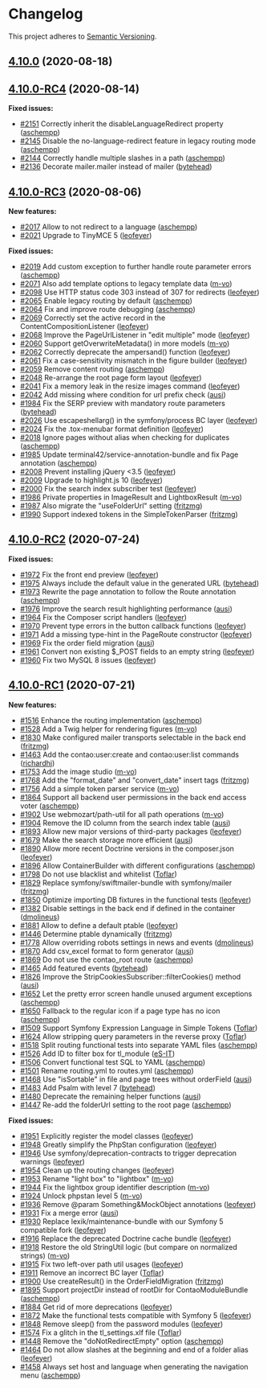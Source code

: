 # Changelog

This project adheres to [Semantic Versioning].

## [4.10.0] (2020-08-18)

## [4.10.0-RC4] (2020-08-14)

**Fixed issues:**

- [#2151] Correctly inherit the disableLanguageRedirect property ([aschempp])
- [#2145] Disable the no-language-redirect feature in legacy routing mode ([aschempp])
- [#2144] Correctly handle multiple slashes in a path ([aschempp])
- [#2136] Decorate mailer.mailer instead of mailer ([bytehead])

## [4.10.0-RC3] (2020-08-06)

**New features:**

- [#2017] Allow to not redirect to a language ([aschempp])
- [#2021] Upgrade to TinyMCE 5 ([leofeyer])

**Fixed issues:**

- [#2019] Add custom exception to further handle route parameter errors ([aschempp])
- [#2071] Also add template options to legacy template data ([m-vo])
- [#2098] Use HTTP status code 303 instead of 307 for redirects ([leofeyer])
- [#2065] Enable legacy routing by default ([aschempp])
- [#2064] Fix and improve route debugging ([aschempp])
- [#2069] Correctly set the active record in the ContentCompositionListener ([leofeyer])
- [#2068] Improve the PageUrlListener in "edit multiple" mode ([leofeyer])
- [#2060] Support getOverwriteMetadata() in more models ([m-vo])
- [#2062] Correctly deprecate the ampersand() function ([leofeyer])
- [#2061] Fix a case-sensitivity mismatch in the figure builder ([leofeyer])
- [#2059] Remove content routing ([aschempp])
- [#2048] Re-arrange the root page form layout ([leofeyer])
- [#2041] Fix a memory leak in the resize images command ([leofeyer])
- [#2042] Add missing where condition for url prefix check ([ausi])
- [#1984] Fix the SERP preview with mandatory route parameters ([bytehead])
- [#2026] Use escapeshellarg() in the symfony/process BC layer ([leofeyer])
- [#2024] Fix the .tox-menubar format definition ([leofeyer])
- [#2018] Ignore pages without alias when checking for duplicates ([aschempp])
- [#1985] Update terminal42/service-annotation-bundle and fix Page annotation ([aschempp])
- [#2008] Prevent installing jQuery <3.5 ([leofeyer])
- [#2009] Upgrade to highlight.js 10 ([leofeyer])
- [#2000] Fix the search index subscriber test ([leofeyer])
- [#1986] Private properties in ImageResult and LightboxResult ([m-vo])
- [#1987] Also migrate the "useFolderUrl" setting ([fritzmg])
- [#1990] Support indexed tokens in the SimpleTokenParser ([fritzmg])

## [4.10.0-RC2] (2020-07-24)

**Fixed issues:**

- [#1972] Fix the front end preview ([leofeyer])
- [#1975] Always include the default value in the generated URL ([bytehead])
- [#1973] Rewrite the page annotation to follow the Route annotation ([aschempp])
- [#1976] Improve the search result highlighting performance ([ausi])
- [#1964] Fix the Composer script handlers ([leofeyer])
- [#1970] Prevent type errors in the button callback functions ([leofeyer])
- [#1971] Add a missing type-hint in the PageRoute constructor ([leofeyer])
- [#1969] Fix the order field migration ([ausi])
- [#1961] Convert non existing $_POST fields to an empty string ([leofeyer])
- [#1960] Fix two MySQL 8 issues ([leofeyer])

## [4.10.0-RC1] (2020-07-21)

**New features:**

- [#1516] Enhance the routing implementation ([aschempp])
- [#1528] Add a Twig helper for rendering figures ([m-vo])
- [#1830] Make configured mailer transports selectable in the back end ([fritzmg])
- [#1463] Add the contao:user:create and contao:user:list commands ([richardhj])
- [#1753] Add the image studio ([m-vo])
- [#1768] Add the "format_date" and "convert_date" insert tags ([fritzmg])
- [#1756] Add a simple token parser service ([m-vo])
- [#1864] Support all backend user permissions in the back end access voter ([aschempp])
- [#1902] Use webmozart/path-util for all path operations ([m-vo])
- [#1904] Remove the ID column from the search index table ([ausi])
- [#1893] Allow new major versions of third-party packages ([leofeyer])
- [#1679] Make the search storage more efficient ([ausi])
- [#1890] Allow more recent Doctrine versions in the composer.json ([leofeyer])
- [#1896] Allow ContainerBuilder with different configurations ([aschempp])
- [#1798] Do not use blacklist and whitelist ([Toflar])
- [#1829] Replace symfony/swiftmailer-bundle with symfony/mailer ([fritzmg])
- [#1850] Optimize importing DB fixtures in the functional tests ([leofeyer])
- [#1382] Disable settings in the back end if defined in the container ([dmolineus])
- [#1881] Allow to define a default ptable ([leofeyer])
- [#1446] Determine ptable dynamically ([fritzmg])
- [#1778] Allow overriding robots settings in news and events ([dmolineus])
- [#1870] Add csv_excel format to form generator ([ausi])
- [#1869] Do not use the contao_root route ([aschempp])
- [#1465] Add featured events ([bytehead])
- [#1826] Improve the StripCookiesSubscriber::filterCookies() method ([ausi])
- [#1652] Let the pretty error screen handle unused argument exceptions ([aschempp])
- [#1650] Fallback to the regular icon if a page type has no icon ([aschempp])
- [#1509] Support Symfony Expression Language in Simple Tokens ([Toflar])
- [#1624] Allow stripping query parameters in the reverse proxy ([Toflar])
- [#1518] Split routing functional tests into separate YAML files ([aschempp])
- [#1526] Add ID to filter box for tl_module ([eS-IT])
- [#1506] Convert functional test SQL to YAML ([aschempp])
- [#1501] Rename routing.yml to routes.yml ([aschempp])
- [#1468] Use "isSortable" in file and page trees without orderField ([ausi])
- [#1483] Add Psalm with level 7 ([bytehead])
- [#1480] Deprecate the remaining helper functions ([ausi])
- [#1447] Re-add the folderUrl setting to the root page ([aschempp])

**Fixed issues:**

- [#1951] Explicitly register the model classes ([leofeyer])
- [#1948] Greatly simplify the PhpStan configuration ([leofeyer])
- [#1946] Use symfony/deprecation-contracts to trigger deprecation warnings ([leofeyer])
- [#1954] Clean up the routing changes ([leofeyer])
- [#1953] Rename "light box" to "lightbox" ([m-vo])
- [#1944] Fix the lightbox group identifier description ([m-vo])
- [#1924] Unlock phpstan level 5 ([m-vo])
- [#1936] Remove @param Something&MockObject annotations ([leofeyer])
- [#1931] Fix a merge error ([ausi])
- [#1930] Replace lexik/maintenance-bundle with our Symfony 5 compatible fork ([leofeyer])
- [#1916] Replace the deprecated Doctrine cache bundle ([leofeyer])
- [#1918] Restore the old StringUtil logic (but compare on normalized strings) ([m-vo])
- [#1915] Fix two left-over path util usages ([leofeyer])
- [#1911] Remove an incorrect BC layer ([Toflar])
- [#1900] Use createResult() in the OrderFieldMigration ([fritzmg])
- [#1895] Support projectDir instead of rootDir for ContaoModuleBundle ([aschempp])
- [#1884] Get rid of more deprecations ([leofeyer])
- [#1872] Make the functional tests compatible with Symfony 5 ([leofeyer])
- [#1848] Remove sleep() from the password modules ([leofeyer])
- [#1574] Fix a glitch in the tl_settings.xlf file ([Toflar])
- [#1448] Remove the "doNotRedirectEmpty" option ([aschempp])
- [#1464] Do not allow slashes at the beginning and end of a folder alias ([leofeyer])
- [#1458] Always set host and language when generating the navigation menu ([aschempp])

[Semantic Versioning]: https://semver.org/spec/v2.0.0.html
[4.10.0]: https://github.com/contao/contao/releases/tag/4.10.0
[4.10.0-RC4]: https://github.com/contao/contao/releases/tag/4.10.0-RC4
[4.10.0-RC3]: https://github.com/contao/contao/releases/tag/4.10.0-RC3
[4.10.0-RC2]: https://github.com/contao/contao/releases/tag/4.10.0-RC2
[4.10.0-RC1]: https://github.com/contao/contao/releases/tag/4.10.0-RC1
[aschempp]: https://github.com/aschempp
[ausi]: https://github.com/ausi
[bytehead]: https://github.com/bytehead
[dmolineus]: https://github.com/dmolineus
[eS-IT]: https://github.com/eS-IT
[fritzmg]: https://github.com/fritzmg
[leofeyer]: https://github.com/leofeyer
[m-vo]: https://github.com/m-vo
[richardhj]: https://github.com/richardhj
[Toflar]: https://github.com/Toflar
[#2151]: https://github.com/contao/contao/pull/2151
[#2145]: https://github.com/contao/contao/pull/2145
[#2144]: https://github.com/contao/contao/pull/2144
[#2136]: https://github.com/contao/contao/pull/2136
[#2017]: https://github.com/contao/contao/pull/2017
[#2021]: https://github.com/contao/contao/pull/2021
[#2019]: https://github.com/contao/contao/pull/2019
[#2071]: https://github.com/contao/contao/pull/2071
[#2098]: https://github.com/contao/contao/pull/2098
[#2065]: https://github.com/contao/contao/pull/2065
[#2064]: https://github.com/contao/contao/pull/2064
[#2069]: https://github.com/contao/contao/pull/2069
[#2068]: https://github.com/contao/contao/pull/2068
[#2060]: https://github.com/contao/contao/pull/2060
[#2062]: https://github.com/contao/contao/pull/2062
[#2061]: https://github.com/contao/contao/pull/2061
[#2059]: https://github.com/contao/contao/pull/2059
[#2048]: https://github.com/contao/contao/pull/2048
[#2041]: https://github.com/contao/contao/pull/2041
[#2042]: https://github.com/contao/contao/pull/2042
[#1984]: https://github.com/contao/contao/pull/1984
[#2026]: https://github.com/contao/contao/pull/2026
[#2024]: https://github.com/contao/contao/pull/2024
[#2018]: https://github.com/contao/contao/pull/2018
[#1985]: https://github.com/contao/contao/pull/1985
[#2008]: https://github.com/contao/contao/pull/2008
[#2009]: https://github.com/contao/contao/pull/2009
[#2000]: https://github.com/contao/contao/pull/2000
[#1986]: https://github.com/contao/contao/pull/1986
[#1987]: https://github.com/contao/contao/pull/1987
[#1990]: https://github.com/contao/contao/pull/1990
[#1972]: https://github.com/contao/contao/pull/1972
[#1975]: https://github.com/contao/contao/pull/1975
[#1973]: https://github.com/contao/contao/pull/1973
[#1976]: https://github.com/contao/contao/pull/1976
[#1964]: https://github.com/contao/contao/pull/1964
[#1970]: https://github.com/contao/contao/pull/1970
[#1971]: https://github.com/contao/contao/pull/1971
[#1969]: https://github.com/contao/contao/pull/1969
[#1961]: https://github.com/contao/contao/pull/1961
[#1960]: https://github.com/contao/contao/pull/1960
[#1516]: https://github.com/contao/contao/pull/1516
[#1528]: https://github.com/contao/contao/pull/1528
[#1830]: https://github.com/contao/contao/pull/1830
[#1463]: https://github.com/contao/contao/pull/1463
[#1753]: https://github.com/contao/contao/pull/1753
[#1768]: https://github.com/contao/contao/pull/1768
[#1756]: https://github.com/contao/contao/pull/1756
[#1864]: https://github.com/contao/contao/pull/1864
[#1902]: https://github.com/contao/contao/pull/1902
[#1904]: https://github.com/contao/contao/pull/1904
[#1893]: https://github.com/contao/contao/pull/1893
[#1679]: https://github.com/contao/contao/pull/1679
[#1890]: https://github.com/contao/contao/pull/1890
[#1896]: https://github.com/contao/contao/pull/1896
[#1798]: https://github.com/contao/contao/pull/1798
[#1829]: https://github.com/contao/contao/pull/1829
[#1850]: https://github.com/contao/contao/pull/1850
[#1382]: https://github.com/contao/contao/pull/1382
[#1881]: https://github.com/contao/contao/pull/1881
[#1446]: https://github.com/contao/contao/pull/1446
[#1778]: https://github.com/contao/contao/pull/1778
[#1870]: https://github.com/contao/contao/pull/1870
[#1869]: https://github.com/contao/contao/pull/1869
[#1465]: https://github.com/contao/contao/pull/1465
[#1826]: https://github.com/contao/contao/pull/1826
[#1652]: https://github.com/contao/contao/pull/1652
[#1650]: https://github.com/contao/contao/pull/1650
[#1509]: https://github.com/contao/contao/pull/1509
[#1624]: https://github.com/contao/contao/pull/1624
[#1518]: https://github.com/contao/contao/pull/1518
[#1526]: https://github.com/contao/contao/pull/1526
[#1506]: https://github.com/contao/contao/pull/1506
[#1501]: https://github.com/contao/contao/pull/1501
[#1468]: https://github.com/contao/contao/pull/1468
[#1483]: https://github.com/contao/contao/pull/1483
[#1480]: https://github.com/contao/contao/pull/1480
[#1447]: https://github.com/contao/contao/pull/1447
[#1951]: https://github.com/contao/contao/pull/1951
[#1948]: https://github.com/contao/contao/pull/1948
[#1946]: https://github.com/contao/contao/pull/1946
[#1954]: https://github.com/contao/contao/pull/1954
[#1953]: https://github.com/contao/contao/pull/1953
[#1944]: https://github.com/contao/contao/pull/1944
[#1924]: https://github.com/contao/contao/pull/1924
[#1936]: https://github.com/contao/contao/pull/1936
[#1931]: https://github.com/contao/contao/pull/1931
[#1930]: https://github.com/contao/contao/pull/1930
[#1916]: https://github.com/contao/contao/pull/1916
[#1918]: https://github.com/contao/contao/pull/1918
[#1915]: https://github.com/contao/contao/pull/1915
[#1911]: https://github.com/contao/contao/pull/1911
[#1900]: https://github.com/contao/contao/pull/1900
[#1895]: https://github.com/contao/contao/pull/1895
[#1884]: https://github.com/contao/contao/pull/1884
[#1872]: https://github.com/contao/contao/pull/1872
[#1848]: https://github.com/contao/contao/pull/1848
[#1574]: https://github.com/contao/contao/pull/1574
[#1448]: https://github.com/contao/contao/pull/1448
[#1464]: https://github.com/contao/contao/pull/1464
[#1458]: https://github.com/contao/contao/pull/1458
